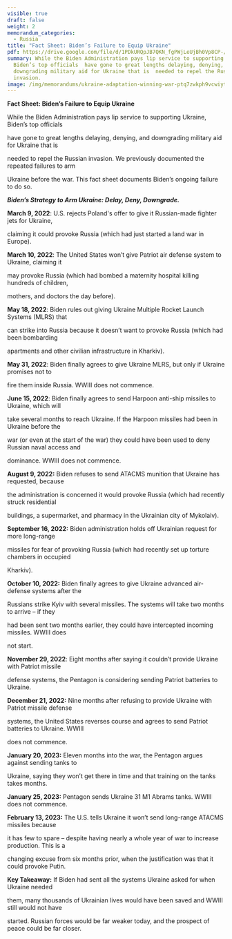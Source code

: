 ```yaml
---
visible: true
draft: false
weight: 2
memorandum_categories:
  - Russia
title: "Fact Sheet: Biden’s Failure to Equip Ukraine"
pdf: https://drive.google.com/file/d/1PDkURQpJB7QKN_fgPWjLeUjBh0Vp8CP-/view?usp=sharing
summary: While the Biden Administration pays lip service to supporting Ukraine,
  Biden’s top officials  have gone to great lengths delaying, denying, and
  downgrading military aid for Ukraine that is  needed to repel the Russian
  invasion.
image: /img/memorandums/ukraine-adaptation-winning-war-ptq7zwkph9vcwiytlwwm2ybwpzs2gdlqyn7a9zqxeg.jpg
---
```

**Fact Sheet: Biden’s Failure to Equip Ukraine**

While the Biden Administration pays lip service to supporting Ukraine, Biden’s top officials

have gone to great lengths delaying, denying, and downgrading military aid for Ukraine that is

needed to repel the Russian invasion. We previously documented the repeated failures to arm

Ukraine before the war. This fact sheet documents Biden’s ongoing failure to do so.



***Biden’s Strategy to Arm Ukraine: Delay, Deny, Downgrade.***



**March 9, 2022**: U.S. rejects Poland's offer to give it Russian-made fighter jets for Ukraine,

claiming it could provoke Russia (which had just started a land war in Europe).



**March 10, 2022**: The United States won’t give Patriot air defense system to Ukraine, claiming it

may provoke Russia (which had bombed a maternity hospital killing hundreds of children,

mothers, and doctors the day before).



**May 18, 2022**: Biden rules out giving Ukraine Multiple Rocket Launch Systems (MLRS) that

can strike into Russia because it doesn’t want to provoke Russia (which had been bombarding

apartments and other civilian infrastructure in Kharkiv).



**May 31, 2022**: Biden finally agrees to give Ukraine MLRS, but only if Ukraine promises not to

fire them inside Russia. WWIII does not commence.



**June 15, 2022**: Biden finally agrees to send Harpoon anti-ship missiles to Ukraine, which will

take several months to reach Ukraine. If the Harpoon missiles had been in Ukraine before the

war (or even at the start of the war) they could have been used to deny Russian naval access and

dominance. WWIII does not commence.



**August 9, 2022:** Biden refuses to send ATACMS munition that Ukraine has requested, because

the administration is concerned it would provoke Russia (which had recently struck residential

buildings, a supermarket, and pharmacy in the Ukrainian city of Mykolaiv).



**September 16, 2022:** Biden administration holds off Ukrainian request for more long-range

missiles for fear of provoking Russia (which had recently set up torture chambers in occupied

Kharkiv).



**October 10, 2022:** Biden finally agrees to give Ukraine advanced air-defense systems after the

Russians strike Kyiv with several missiles. The systems will take two months to arrive – if they

had been sent two months earlier, they could have intercepted incoming missiles. WWIII does

not start.



**November 29, 2022**: Eight months after saying it couldn’t provide Ukraine with Patriot missile

defense systems, the Pentagon is considering sending Patriot batteries to Ukraine.



**December 21, 2022:** Nine months after refusing to provide Ukraine with Patriot missile defense

systems, the United States reverses course and agrees to send Patriot batteries to Ukraine. WWIII

does not commence.



**January 20, 2023:** Eleven months into the war, the Pentagon argues against sending tanks to

Ukraine, saying they won’t get there in time and that training on the tanks takes months.



**January 25, 2023:** Pentagon sends Ukraine 31 M1 Abrams tanks. WWIII does not commence.



**February 13, 2023:** The U.S. tells Ukraine it won’t send long-range ATACMS missiles because

it has few to spare – despite having nearly a whole year of war to increase production. This is a

changing excuse from six months prior, when the justification was that it could provoke Putin.





**Key Takeaway:** If Biden had sent all the systems Ukraine asked for when Ukraine needed

them, many thousands of Ukrainian lives would have been saved and WWIII still would not have

started. Russian forces would be far weaker today, and the prospect of peace could be far closer.